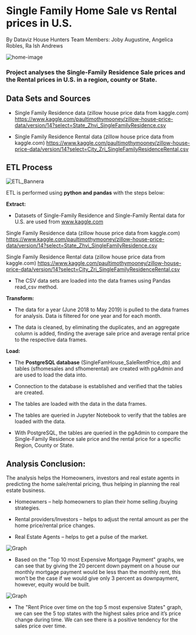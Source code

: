 # Single Family Home Sale vs Rental prices in U.S.
By Dataviz House Hunters
Team Members: Joby Augustine, Angelica Robles, Ra Ish Andrews 

![home-image](https://user-images.githubusercontent.com/77027814/145307763-5b34dacb-3107-4c9c-a277-70c27178dceb.jpeg)

### Project analyses the Single-Family Residence Sale prices and the Rental prices in U.S. in a region, county or State. 


## Data Sets and Sources

- Single Family Residence data (zillow house price data from kaggle.com)
https://www.kaggle.com/paultimothymooney/zillow-house-price-data/version/14?select=State_Zhvi_SingleFamilyResidence.csv

- Single Family Residence Rental data (zillow house price data from kaggle.com)
https://www.kaggle.com/paultimothymooney/zillow-house-price-data/version/14?select=City_Zri_SingleFamilyResidenceRental.csv

## ETL Process

![ETL_Bannera](https://user-images.githubusercontent.com/77027814/146242419-c5a7effd-64f4-404f-8644-3a3b00ac770d.gif)


ETL is performed using **python and pandas** with the steps below:


**Extract:**


-	Datasets of Single-Family Residence and Single-Family Rental data for U.S. are used from www.kaggle.com

Single Family Residence data (zillow house price data from kaggle.com)
https://www.kaggle.com/paultimothymooney/zillow-house-price-data/version/14?select=State_Zhvi_SingleFamilyResidence.csv

Single Family Residence Rental data (zillow house price data from kaggle.com)
https://www.kaggle.com/paultimothymooney/zillow-house-price-data/version/14?select=City_Zri_SingleFamilyResidenceRental.csv

-	The CSV data sets are loaded into the data frames using Pandas read_csv method.



**Transform:**

-	The data for a year (June 2018 to May 2019) is pulled to the data frames for analysis. Data is filtered for one year and for each month.

-	The data is cleaned, by eliminating the duplicates, and an aggregate column is added, finding the average sale price and average rental price to the respective data frames.

**Load:**

-	The **PostgreSQL database** (SingleFamHouse_SaleRentPrice_db) and tables (sfhomesales and sfhomerental) are created with pgAdmin and are used to load the data into.

-	Connection to the database is established and verified that the tables are created.

-	The tables are loaded with the data in the data frames.

-	The tables are queried in Jupyter Notebook to verify that the tables are loaded with the data.

-	With PostgreSQL, the tables are queried in the pgAdmin to compare the Single-Family Residence sale price and the rental price for a specific Region, County or State.



## Analysis Conclusion:

The analysis helps the Homeowners, investors and real estate agents in predicting the home sale/rental pricing, thus helping in planning the real estate business.

-	Homeowners – help homeowners to plan their home selling /buying strategies.

-	Rental providers/Investors – helps to adjust the rental amount as per the home price/rental price changes.

- Real Estate Agents – helps to get a pulse of the market.

![Graph](https://github.com/Andrewsr220a/Zillow-Analysis/blob/6c22003591e1b56372fa68c215758e14a7468258/ImagesHouseHunters/Top10States.png)

- Based on the "Top 10 most Expensive Mortgage Payment" graphs, we can see that by giving the 20 percent down payment on a house our monthly mortgage payment would be less than the monthly rent, this won’t be the case if we would give only 3 percent as downpayment, however, equity would be built.

![Graph](https://github.com/Andrewsr220a/Zillow-Analysis/blob/6c22003591e1b56372fa68c215758e14a7468258/ImagesHouseHunters/Top5States.png)

- The "Rent Price over time on the top 5 most expensive States" graph, we can see the 5 top states with the highest sales price and it’s price change during time. We can see there is a positive tendency for the sales price over time. 

